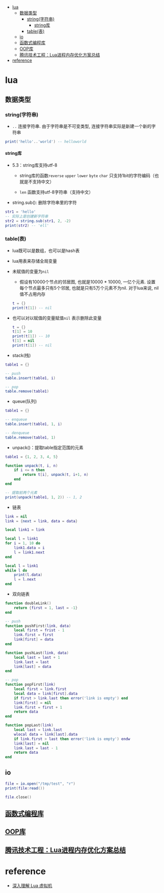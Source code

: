 
<!-- mtoc-start -->

* [lua](#lua)
  * [数据类型](#数据类型)
    * [string(字符串)](#string字符串)
      * [string库](#string库)
    * [table(表)](#table表)
  * [io](#io)
  * [函数式编程库](#函数式编程库)
  * [OOP库](#oop库)
  * [腾讯技术工程：Lua进程内存优化方案总结](#腾讯技术工程lua进程内存优化方案总结)
* [reference](#reference)

<!-- mtoc-end -->

# lua

## 数据类型

### string(字符串)

- `..` 连接字符串. 由于字符串是不可变类型, 连接字符串实际是新建一个新的字符串

```lua
print('hello'..'world') -- helloworld
```

#### string库

- 5.3：string库支持utf-8

    - string库的函数`reverse` `upper` `lower` `byte` `char` 只支持1bit的字符编码（也就是不支持中文）

    - `len` 函数支持utf-8字符串（支持中文）

- string.sub(): 删除字符串里的字符

```lua
str1 = 'hello'
-- 实际上是创建新字符串
str2 = string.sub(str1, 2, -2)
print(str2) -- 'ell'
```

### table(表)

- lua既可以是数组，也可以是hash表

- lua用表来存储全局变量

- 未赋值的变量为`nil`

    - 假设有10000个节点的邻居图, 也就是10000 * 10000, 一亿个元素. 设置每个节点最多只有5个邻居, 也就是只有5万个元素不为nil. 对于lua来说, nil值不占用内存

    ```lua
    t = {}
    print(t[1]) -- nil
    ```

- 也可以对以赋值的变量赋值`nil` 表示删除此变量
    ```lua
    t = {}
    t[1] = 10
    print(t[1]) -- 10
    t[1] = nil
    print(t[1]) -- nil
    ```

- stack(栈)

```lua
table1 = {}

-- push
table.insert(table1, i)

-- pop
table.remove(table1)
```

- queue(队列)
```lua
table1 = {}

-- enqueue
table.insert(table1, 1, i)

-- denqueue
table.remove(table1, 1)
```

- unpack()：提取table指定范围的元素
```lua
table1 = {1, 2, 3, 4, 5}

function unpack(t, i, n)
    if i <= n then
        return t[i], unpack(t, i+1, n)
    end
end

-- 提取前两个元素
print(unpack(table1, 1, 2)) -- 1, 2
```

- 链表
```lua
link = nil
link = {next = link, data = data}

local link1 = link

local l = link1
for i = 1, 10 do
    link1.data = i
    l = link1.next
end

local l = link1
while l do
    print(l.data)
    l = l.next
end
```

- 双向链表
```lua
function doubleLink()
    return {first = 1, last = -1}
end

-- push
function pushFirst(link, data)
    local first = frist - 1
    link.first = first
    link[first] = data
end

function pushLast(link, data)
    local last = last + 1
    link.last = last
    link[last] = data
end

-- pop
function popFirst(link)
    local first = link.first
    local data = link[first].data
    if first > link.last then error('link is empty') end
    link[first] = nil
    link.first = first + 1
    return data
end

function popLast(link)
    local last = link.last
    wlocal data = link[last].data
    if link.first > last then error('link is empty') endw
    link[last] = nil
    link.last = last - 1
    return data
end
```

## io

```lua
file = io.open("/tmp/test", "r")
print(file:read())

file.close()
```

## [函数式编程库](https://github.com/luafun/luafun)
## [OOP库](https://github.com/kikito/middleclass)

## [腾讯技术工程：Lua进程内存优化方案总结](https://mp.weixin.qq.com/s/jXGD8d-ZZHteIsHF212w5Q)

# reference

- [深入理解 Lua 虚拟机]()
